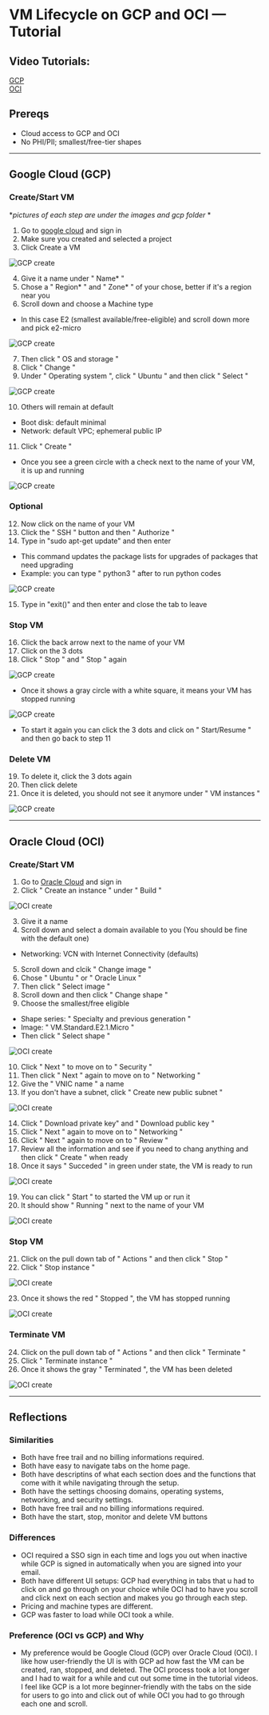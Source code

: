 # VM Lifecycle on GCP and OCI — Tutorial

## Video Tutorials:
[GCP](https://drive.google.com/file/d/1a4BTrVuhYcnG6hstJIy5gzcCTQn4F0Ew/view?usp=sharing) \
[OCI](https://drive.google.com/file/d/1HGctj1jL_aiEZU82N-1RlUXmTbPR7pNa/view?usp=sharing)

## Prereqs
- Cloud access to GCP and OCI
- No PHI/PII; smallest/free-tier shapes

---

## Google Cloud (GCP)
### Create/Start VM
 **pictures of each step are under the images and gcp folder* * 
1. Go to [google cloud](https://console.cloud.google.com) and sign in
2. Make sure you created and selected a project
3. Click Create a VM

![GCP create](images/gcp/gcp_step1-3.png)

4. Give it a name under " Name* "
5. Chose a " Region* " and " Zone* " of your chose, better if it's a region near you
6. Scroll down and choose a Machine type
- In this case E2 (smallest available/free-eligible) and scroll down more and pick e2-micro

![GCP create](images/gcp/gcp_step6.2.png)

7. Then click " OS and storage "
8. Click " Change "
9. Under " Operating system ", click " Ubuntu " and then click " Select "

![GCP create](images/gcp/gcp_step9-10.png)

10. Others will remain at default
- Boot disk: default minimal
- Network: default VPC; ephemeral public IP
11. Click " Create "
- Once you see a green circle with a check next to the name of your VM, it is up and running

![GCP create](images/gcp/gcp_step11.2.png)

### Optional
12. Now click on the name of your VM
13. Click the " SSH " button and then " Authorize "
14. Type in "sudo apt-get update" and then enter
- This command updates the package lists for upgrades of packages that need upgrading
- Example: you can type " python3 " after to run python codes

![GCP create](images/gcp/gcp_step14.png)

15. Type in "exit()" and then enter and close the tab to leave

### Stop VM
16. Click the back arrow next to the name of your VM
17. Click on the 3 dots
18. Click " Stop " and " Stop " again

![GCP create](images/gcp/gcp_step17-18.1.png)

- Once it shows a gray circle with a white square, it means your VM has stopped running

![GCP create](images/gcp/gcp_step18.3.png)

- To start it again you can click the 3 dots and click on " Start/Resume " and then go back to step 11

### Delete VM
19. To delete it, click the 3 dots again
20. Then click delete
21. Once it is deleted, you should not see it anymore under " VM instances "

![GCP create](images/gcp/gcp_step21.png)

---

## Oracle Cloud (OCI)
### Create/Start VM
1. Go to [Oracle Cloud](https://www.oracle.com/cloud/) and sign in
2. Click " Create an instance " under " Build "

![OCI create](images/oci/oci_step1-2.png)

3. Give it a name
4. Scroll down and select a domain available to you (You should be fine with the default one)
- Networking: VCN with Internet Connectivity (defaults)
5. Scroll down and clcik " Change image "
6. Chose " Ubuntu " or " Oracle Linux "
7. Then click " Select image "
8. Scroll down and then click " Change shape "
9. Choose the smallest/free eligible
- Shape series: " Specialty and previous generation "
- Image: " VM.Standard.E2.1.Micro "
- Then click " Select shape "

![OCI create](images/oci/oci_step9.2.png)

10. Click " Next " to move on to " Security "
11. Then click " Next " again to move on to " Networking "
12. Give the " VNIC name " a name
13. If you don't have a subnet, click " Create new public subnet "

![OCI create](images/oci/oci_step13.png)

14. Click " Download private key" and " Download public key "
15. Click " Next " again to move on to " Networking "
16. Click " Next " again to move on to " Review "
17. Review all the information and see if you need to chang anything and then click " Create " when ready
18. Once it says " Succeded " in green under state, the VM is ready to run

![OCI create](images/oci/oci_step18.png)

19. You can click " Start " to started the VM up or run it
20. It should show " Running " next to the name of your VM

![OCI create](images/oci/oci_step20.png)

### Stop VM
21. Click on the pull down tab of " Actions " and then click " Stop "
22. Click " Stop instance "

![OCI create](images/oci/oci_step22.png)

23. Once it shows the red " Stopped ", the VM has stopped running

![OCI create](images/oci/oci_step23.png)

### Terminate VM
24. Click on the pull down tab of " Actions " and then click " Terminate "
25. Click " Terminate instance "
26. Once it shows the gray " Terminated ", the VM has been deleted

![OCI create](images/oci/oci_step26.2.png)

---

## Reflections
### Similarities
- Both have free trail and no billing informations required.
- Both have easy to navigate tabs on the home page.
- Both have descriptins of what each section does and the functions that come with it while navigating through the setup.
- Both have the settings choosing domains, operating systems, networking, and security settings.
- Both have free trail and no billing informations required.
- Both have the start, stop, monitor and delete VM buttons

### Differences
- OCI required a SSO sign in each time and logs you out when inactive while GCP is signed in automatically when you are signed into your email.
- Both have different UI setups: GCP had everything in tabs that u had to click on and go through on your choice while OCI had to have you scroll and click next on each section and makes you go through each step.
- Pricing and machine types are different.
- GCP was faster to load while OCI took a while.


### Preference (OCI vs GCP) and Why
- My preference would be Google Cloud (GCP) over Oracle Cloud (OCI). I like how user-friendly the UI is with GCP ad how fast the VM can be created, ran, stopped, and deleted. The OCI process took a lot longer and I had to wait for a while and cut out some time in the tutorial videos. I feel like GCP is a lot more beginner-friendly with the tabs on the side for users to go into and click out of while OCI you had to go through each one and scroll.
